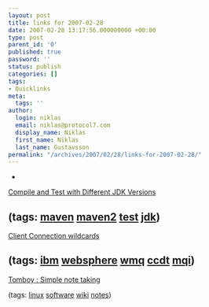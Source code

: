 ```yaml
---
layout: post
title: links for 2007-02-28
date: 2007-02-28 13:17:56.000000000 +00:00
type: post
parent_id: '0'
published: true
password: ''
status: publish
categories: []
tags:
- Quicklinks
meta:
  tags: ''
author:
  login: niklas
  email: niklas@protocol7.com
  display_name: Niklas
  first_name: Niklas
  last_name: Gustavsson
permalink: "/archives/2007/02/28/links-for-2007-02-28/"
---
```

- 
[Compile and Test with Different JDK Versions](http://docs.codehaus.org/display/MAVENUSER/Compile+and+Test+with+Different+JDK+Versions)

(tags: [maven](http://del.icio.us/protocol7/maven) [maven2](http://del.icio.us/protocol7/maven2) [test](http://del.icio.us/protocol7/test) [jdk](http://del.icio.us/protocol7/jdk))
- 
[Client Connection wildcards](http://hursleyonwmq.wordpress.com/2007/02/26/client-connection-wildcards/)

(tags: [ibm](http://del.icio.us/protocol7/ibm) [websphere](http://del.icio.us/protocol7/websphere) [wmq](http://del.icio.us/protocol7/wmq) [ccdt](http://del.icio.us/protocol7/ccdt) [mqi](http://del.icio.us/protocol7/mqi))
- 
[Tomboy : Simple note taking](http://www.gnome.org/projects/tomboy/)

(tags: [linux](http://del.icio.us/protocol7/linux) [software](http://del.icio.us/protocol7/software) [wiki](http://del.icio.us/protocol7/wiki) [notes](http://del.icio.us/protocol7/notes))
